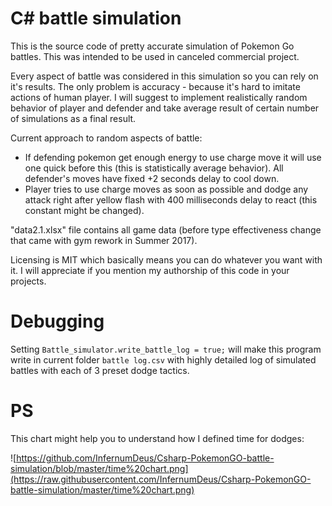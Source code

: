 # C# battle simulation

This is the source code of pretty accurate simulation of Pokemon Go battles. 
This was intended to be used in canceled commercial project.

Every aspect of battle was considered in this simulation so you can rely on it's results. 
The only problem is accuracy - because it's hard to imitate actions of human player.
I will suggest to implement realistically random behavior of player and defender and take average result of certain number of simulations as a final result.

Current approach to random aspects of battle:
- If defending pokemon get enough energy to use charge move it will use one quick before this (this is statistically average behavior). All defender's moves have fixed +2 seconds delay to cool down.
- Player tries to use charge moves as soon as possible and dodge any attack right after yellow flash with 400 milliseconds delay to react (this constant might be changed).

"data2.1.xlsx" file contains all game data (before type effectiveness change that came with gym rework in Summer 2017).

Licensing is MIT which basically means you can do whatever you want with it.
I will appreciate if you mention my authorship of this code in your projects.

# Debugging

Setting `Battle_simulator.write_battle_log = true;` will make this program write in current folder `battle log.csv` with highly detailed log of simulated battles with each of 3 preset dodge tactics.

# PS

This chart might help you to understand how I defined time for dodges:

![https://github.com/InfernumDeus/Csharp-PokemonGO-battle-simulation/blob/master/time%20chart.png](https://raw.githubusercontent.com/InfernumDeus/Csharp-PokemonGO-battle-simulation/master/time%20chart.png)
